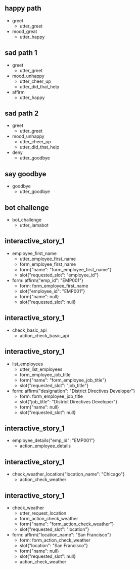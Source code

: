 ## happy path
* greet
  - utter_greet
* mood_great
  - utter_happy

## sad path 1
* greet
  - utter_greet
* mood_unhappy
  - utter_cheer_up
  - utter_did_that_help
* affirm
  - utter_happy

## sad path 2
* greet
  - utter_greet
* mood_unhappy
  - utter_cheer_up
  - utter_did_that_help
* deny
  - utter_goodbye

## say goodbye
* goodbye
  - utter_goodbye

## bot challenge
* bot_challenge
  - utter_iamabot

## interactive_story_1
* employee_first_name
    - utter_employee_first_name
    - form_employee_first_name
    - form{"name": "form_employee_first_name"}
    - slot{"requested_slot": "employee_id"}
* form: affirm{"emp_id": "EMP001"}
    - form: form_employee_first_name
    - slot{"employee_id": "EMP001"}
    - form{"name": null}
    - slot{"requested_slot": null}

## interactive_story_1
* check_basic_api
    - action_check_basic_api

## interactive_story_1
* list_employees
    - utter_list_employees
    - form_employee_job_title
    - form{"name": "form_employee_job_title"}
    - slot{"requested_slot": "job_title"}
* form: affirm{"designation": "District Directives Developer"}
    - form: form_employee_job_title
    - slot{"job_title": "District Directives Developer"}
    - form{"name": null}
    - slot{"requested_slot": null}

## interactive_story_1
* employee_details{"emp_id": "EMP001"}
    - action_employee_details

## interactive_story_1
* check_weather_location{"location_name": "Chicago"}
    - action_check_weather

## interactive_story_1
* check_weather
    - utter_request_location
    - form_action_check_weather
    - form{"name": "form_action_check_weather"}
    - slot{"requested_slot": "location"}
* form: affirm{"location_name": "San Francisco"}
    - form: form_action_check_weather
    - slot{"location": "San Francisco"}
    - form{"name": null}
    - slot{"requested_slot": null}
    - action_check_weather
